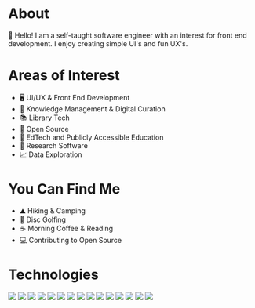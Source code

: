 # About

👋 Hello! I am a self-taught software engineer with an interest for front end development. I enjoy creating simple UI's and fun UX's.

# Areas of Interest

- 🖥️ UI/UX & Front End Development
- 🧠 Knowledge Management & Digital Curation
- 📚 Library Tech
- 💾 Open Source
- 📖 EdTech and Publicly Accessible Education
- 🔬 Research Software
- 📈 Data Exploration

# You Can Find Me
- ⛰️ Hiking & Camping
- 🥏 Disc Golfing
- ☕ Morning Coffee & Reading
- 💻 Contributing to Open Source

# Technologies
![](https://img.shields.io/badge/Editor-Visual_Studio_Code-informational?style=flat&logo=visual-studio-code&logoColor=white&color=#47A248)
![](https://img.shields.io/badge/Code-JavaScript-informational?style=flat&logo=javascript&logoColor=white&color=#47A248)
![](https://img.shields.io/badge/Code-TypeScript-informational?style=flat&logo=typescript&logoColor=white&color=#47A248)
![](https://img.shields.io/badge/Code-React-informational?style=flat&logo=React&logoColor=white&color=#47A248)
![](https://img.shields.io/badge/Code-Vue-informational?style=flat&logo=vuedotjs&logoColor=white&color=#47A248)
![](https://img.shields.io/badge/Code-HTML-informational?style=flat&logo=html5&logoColor=white&color=#47A248)
![](https://img.shields.io/badge/Code-CSS-informational?style=flat&logo=css3&logoColor=white&color=#47A248)
![](https://img.shields.io/badge/Framework-NextJS-informational?style=flat&logo=nextdotjs&logoColor=white&color=#47A248)
![](https://img.shields.io/badge/Framework-TailwindCSS-informational?style=flat&logo=tailwindcss&logoColor=white&color=#47A248)
![](https://img.shields.io/badge/DB-MongoDB-informational?style=flat&logo=mongodb&logoColor=white&color=#47A248)
![](https://img.shields.io/badge/Tools-Docker-informational?style=flat&logo=docker&logoColor=white&color=#47A248)
![](https://img.shields.io/badge/Tools-Git-informational?style=flat&logo=git&logoColor=white&color=#47A248)
![](https://img.shields.io/badge/Testing-Jest-informational?style=flat&logo=jest&logoColor=white&color=#47A248)
![](https://img.shields.io/badge/Testing-Cypress-informational?style=flat&logo=cypress&logoColor=white&color=#47A248)
![](https://img.shields.io/badge/Code-Python-informational?style=flat&logo=python&logoColor=white&color=#47A248)

<!--
**nguernse/nguernse** is a ✨ _special_ ✨ repository because its `README.md` (this file) appears on your GitHub profile.

Here are some ideas to get you started:

- 🔭 I’m currently working on ...
- 🌱 I’m currently learning ...
- 👯 I’m looking to collaborate on ...
- 🤔 I’m looking for help with ...
- 💬 Ask me about ...
- 📫 How to reach me: ...
- 😄 Pronouns: ...
- ⚡ Fun fact: ...
-->

